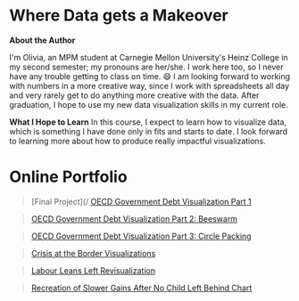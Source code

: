 # Where Data gets a Makeover #

**About the Author**

I'm Olivia, an MPM student at Carnegie Mellon University's Heinz College in my second semester; my pronouns are her/she. I work here too, so I never have any trouble getting to class on time. :smile: I am looking forward to working with numbers in a more creative way, since I work with spreadsheets all day and very rarely get to do anything more creative with the data. After graduation, I hope to use my new data visualization skills in my current role.

**What I Hope to Learn**
In this course, I expect to learn how to visualize data, which is something I have done only in fits and starts to date. I look forward to learning more about how to produce really impactful visualizations.

# Online Portfolio

> [Final Project](/
> [OECD Government Debt Visualization Part 1](/190723assignment.md)

> [OECD Government Debt Visualization Part 2: Beeswarm](/190723assignment2.md)

> [OECD Government Debt Visualization Part 3: Circle Packing](/190723assignment3.md)

> [Crisis at the Border Visualizations](/190716assignment.md)

> [Labour Leans Left Revisualization](/190709assignment.md)

> [Recreation of Slower Gains After No Child Left Behind Chart](190719assignment2.md)
